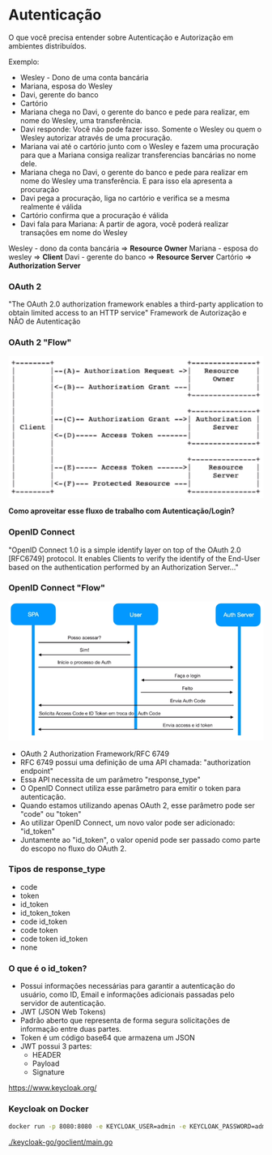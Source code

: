 # Autenticação

O que você precisa entender sobre Autenticação e Autorização em ambientes distribuídos.

Exemplo:
- Wesley - Dono de uma conta bancária
- Mariana, esposa do Wesley
- Davi, gerente do banco
- Cartório
- Mariana chega no Davi, o gerente do banco e pede para realizar, em nome do Wesley, uma transferência.
- Davi responde: Você não pode fazer isso. Somente o Wesley ou quem o Wesley autorizar através de uma procuração.
- Mariana vai até o cartório junto com o Wesley e fazem uma procuração para que a Mariana consiga realizar transferencias bancárias no nome dele.
- Mariana chega no Davi, o gerente do banco e pede para realizar em nome do Wesley uma transferência. E para isso ela apresenta a procuração
- Davi pega a procuração, liga no cartório e verifica se a mesma realmente é válida
- Cartório confirma que a procuração é válida
- Davi fala para Mariana: A partir de agora, você poderá realizar transações em nome do Wesley

Wesley - dono da conta bancária => **Resource Owner**
Mariana - esposa do wesley => **Client**
Davi -  gerente do banco => **Resource Server**
Cartório => **Authorization Server**

### OAuth 2
"The OAuth 2.0 authorization framework enables a third-party application to obtain limited access to an HTTP service"
Framework de Autorização e NÃO de Autenticação

### OAuth 2 "Flow"
![](./.github/oauth-2-flow.png)

**Como aproveitar esse fluxo de trabalho com Autenticação/Login?**

### OpenID Connect
"OpenID Connect 1.0 is a simple identify layer on top of the OAuth 2.0 [RFC6749] protocol. It enables Clients to verify the identify of the End-User based on the authentication performed by an Authorization Server..."

### OpenID Connect "Flow"
![](./.github/openid-connect-flow.png)

- OAuth 2 Authorization Framework/RFC 6749
- RFC 6749 possui uma definição de uma API chamada: "authorization endpoint"
- Essa API necessita de um parâmetro "response_type"
- O OpenID Connect utiliza esse parâmetro para emitir o token para autenticação.
- Quando estamos utilizando apenas OAuth 2, esse parâmetro pode ser "code" ou "token"
- Ao utilizar OpenID Connect, um novo valor pode ser adicionado: "id_token"
- Juntamente ao "id_token", o valor openid pode ser passado como parte do escopo no fluxo do OAuth 2.

### Tipos de response_type
- code
- token
- id_token
- id_token_token
- code id_token
- code token
- code token id_token
- none

### O que é o id_token?
- Possui informações necessárias para garantir a autenticação do usuário, como ID, Email e informações adicionais passadas pelo servidor de autenticação.
- JWT (JSON Web Tokens)
- Padrão aberto que representa de forma segura solicitações de informação entre duas partes.
- Token é um código base64 que armazena um JSON
- JWT possui 3 partes:
  - HEADER
  - Payload
  - Signature

https://www.keycloak.org/

### Keycloak on Docker
``` bash
docker run -p 8080:8080 -e KEYCLOAK_USER=admin -e KEYCLOAK_PASSWORD=admin quay.io/keycloak/keycloak:15.0.2
```

[./keycloak-go/goclient/main.go](./keycloak-go/goclient/main.go)

